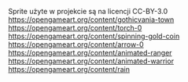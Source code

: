Sprite użyte w projekcie są na licencji CC-BY-3.0 <br />
https://opengameart.org/content/gothicvania-town<br />
https://opengameart.org/content/torch-0<br />
https://opengameart.org/content/spinning-gold-coin<br />
https://opengameart.org/content/arrow-0<br />
https://opengameart.org/content/animated-ranger<br />
https://opengameart.org/content/animated-warrior<br />
https://opengameart.org/content/rain
